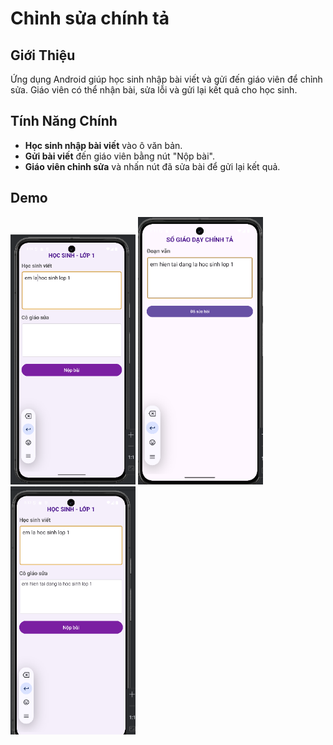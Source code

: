 # Chỉnh sửa chính tả
## Giới Thiệu
Ứng dụng Android giúp học sinh nhập bài viết và gửi đến giáo viên để chỉnh sửa. Giáo viên có thể nhận bài, sửa lỗi và gửi lại kết quả cho học sinh.

## Tính Năng Chính
- **Học sinh nhập bài viết** vào ô văn bản.
- **Gửi bài viết** đến giáo viên bằng nút "Nộp bài".
- **Giáo viên chỉnh sửa** và nhấn nút đã sửa bài để gửi lại kết quả.

## Demo
<img src="1.png" alt="Mô tả ảnh" width="200"/>
<img src="3.png" alt="Mô tả ảnh" width="200"/>
<img src="4.png" alt="Mô tả ảnh" width="200"/>
